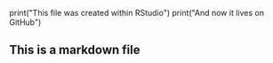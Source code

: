 print("This file was created within RStudio")
print("And now it lives on GitHub")
## This is a markdown file